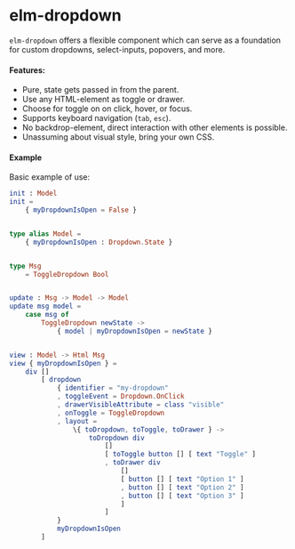 # elm-dropdown
`elm-dropdown` offers a flexible component which can serve as a foundation for custom dropdowns, select-inputs, popovers, and more.

#### Features:
* Pure, state gets passed in from the parent.
* Use any HTML-element as toggle or drawer.
* Choose for toggle on on click, hover, or focus.
* Supports keyboard navigation (`tab`, `esc`).
* No backdrop-element, direct interaction with other elements is possible.
* Unassuming about visual style, bring your own CSS.

#### Example

Basic example of use:

```elm
init : Model
init =
    { myDropdownIsOpen = False }


type alias Model =
    { myDropdownIsOpen : Dropdown.State }


type Msg
    = ToggleDropdown Bool


update : Msg -> Model -> Model
update msg model =
    case msg of
        ToggleDropdown newState ->
            { model | myDropdownIsOpen = newState }


view : Model -> Html Msg
view { myDropdownIsOpen } =
    div []
        [ dropdown
            { identifier = "my-dropdown"
            , toggleEvent = Dropdown.OnClick
            , drawerVisibleAttribute = class "visible"
            , onToggle = ToggleDropdown
            , layout =
                \{ toDropdown, toToggle, toDrawer } ->
                    toDropdown div
                        []
                        [ toToggle button [] [ text "Toggle" ]
                        , toDrawer div
                            []
                            [ button [] [ text "Option 1" ]
                            , button [] [ text "Option 2" ]
                            , button [] [ text "Option 3" ]
                            ]
                        ]
            }
            myDropdownIsOpen
        ]
```
